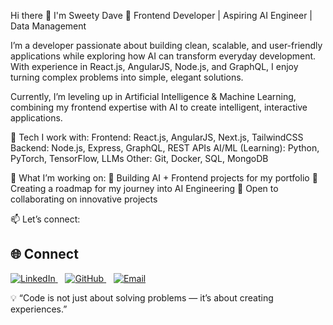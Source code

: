 Hi there 👋 I'm Sweety Dave
🚀 Frontend Developer | Aspiring AI Engineer | Data Management

I’m a developer passionate about building clean, scalable, and user-friendly applications while exploring how AI can transform everyday development. With experience in React.js, AngularJS, Node.js, and GraphQL, I enjoy turning complex problems into simple, elegant solutions.

Currently, I’m leveling up in Artificial Intelligence & Machine Learning, combining my frontend expertise with AI to create intelligent, interactive applications.

🔧 Tech I work with:
Frontend: React.js, AngularJS, Next.js, TailwindCSS
Backend: Node.js, Express, GraphQL, REST APIs
AI/ML (Learning): Python, PyTorch, TensorFlow, LLMs
Other: Git, Docker, SQL, MongoDB

🌱 What I’m working on:
📂 Building AI + Frontend projects for my portfolio
📖 Creating a roadmap for my journey into AI Engineering
🤝 Open to collaborating on innovative projects

📫 Let’s connect:
## 🌐 Connect

<p>
  <a href="https://www.linkedin.com/in/sweety-dave-12a370166/">
    <img alt="LinkedIn" src="https://img.icons8.com/color/24/linkedin.png"/>
  </a>
  &nbsp;&nbsp;
  <a href="https://github.com/sweety-jack-of-all">
    <img alt="GitHub" src="https://img.icons8.com/ios-glyphs/24/github.png"/>
  </a>
  &nbsp;&nbsp;
  <a href="mailto:davesweety4@gmail.com">
    <img alt="Email" src="https://img.icons8.com/color/24/gmail--v1.png"/>
  </a>
</p>


💡 “Code is not just about solving problems — it’s about creating experiences.”
